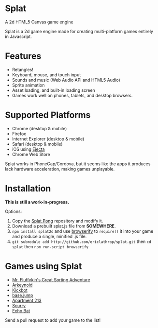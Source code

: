 Splat
=====

A 2d HTML5 Canvas game engine

Splat is a 2d game engine made for creating multi-platform games entirely in Javascript.

Features
========

* Retangles!
* Keyboard, mouse, and touch input
* Sounds and music (Web Audio API and HTML5 Audio)
* Sprite animation
* Asset loading, and built-in loading screen
* Games work well on phones, tablets, and desktop browsers.

Supported Platforms
===================

* Chrome (desktop & mobile)
* Firefox
* Internet Explorer (desktop & mobile)
* Safari (desktop & mobile)
* iOS using [Ejecta](http://impactjs.com/ejecta)
* Chrome Web Store

Splat works in PhoneGap/Cordova, but it seems like the apps it produces lack hardware acceleration, making games unplayable.

Installation
============

**This is still a work-in-progress.**

Options:
1. Copy the [Splat Pong](https://github.com/mintleaf/splatpong) repository and modify it.
2. Download a prebuilt splat.js file from **SOMEWHERE**.
3. `npm install splat2d` and use [browserify](http://browserify.org/) to `require()` it into your game and produce a single, minified .js file.
4. `git submodule add http://github.com/ericlathrop/splat.git` then `cd splat` then `npm run-script browserify`

Games using Splat
=================

* [Mr. Fluffykin's Great Sorting Adventure](http://www.ludumdare.com/compo/ludum-dare-29/?action=preview&uid=37347)
* [Arkeynoid](http://mintchipleaf.com/games/ludum/)
* [Kickbot](http://twoscoopgames.com/kickbotgame/)
* [base.jump](http://mintchipleaf.com/games/basejump/)
* [Apartment 213](http://twoscoopgames.com/apt-213game/)
* [Scurry](http://twoscoopgames.com/scurrygame/)
* [Echo Bat](http://mintchipleaf.com/games/echobat/)

Send a pull request to add your game to the list!
